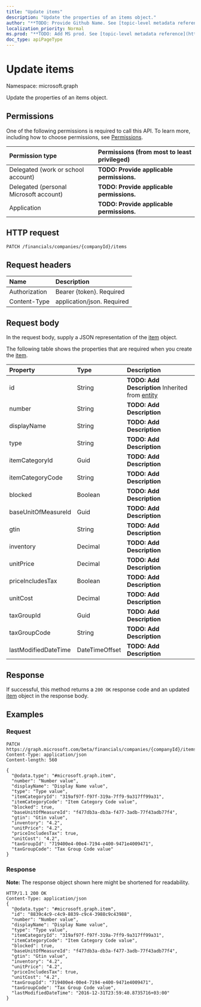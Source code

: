 ```yaml
---
title: "Update items"
description: "Update the properties of an items object."
author: "**TODO: Provide Github Name. See [topic-level metadata reference](https://msgo.azurewebsites.net/add/document/guidelines/metadata.html#topic-level-metadata)**"
localization_priority: Normal
ms.prod: "**TODO: Add MS prod. See [topic-level metadata reference](https://msgo.azurewebsites.net/add/document/guidelines/metadata.html#topic-level-metadata)**"
doc_type: apiPageType
---
```


# Update items

Namespace: microsoft.graph

Update the properties of an items object.

## Permissions
One of the following permissions is required to call this API. To learn more, including how to choose permissions, see [Permissions](/concepts/permissions-reference.md).

|Permission type|Permissions (from most to least privileged)|
|:---|:---|
|Delegated (work or school account)|**TODO: Provide applicable permissions.**|
|Delegated (personal Microsoft account)|**TODO: Provide applicable permissions.**|
|Application|**TODO: Provide applicable permissions.**|

## HTTP request
<!-- {
  "blockType": "ignored"
}
-->
``` http
PATCH /financials/companies/{companyId}/items
```

## Request headers
|Name|Description|
|:---|:---|
|Authorization|Bearer {token}. Required|
|Content-Type|application/json. Required|

## Request body
In the request body, supply a JSON representation of the [item](../resources/item.md) object.

The following table shows the properties that are required when you create the [item](../resources/item.md).

|Property|Type|Description|
|:---|:---|:---|
|id|String|**TODO: Add Description** Inherited from [entity](../resources/entity.md)|
|number|String|**TODO: Add Description**|
|displayName|String|**TODO: Add Description**|
|type|String|**TODO: Add Description**|
|itemCategoryId|Guid|**TODO: Add Description**|
|itemCategoryCode|String|**TODO: Add Description**|
|blocked|Boolean|**TODO: Add Description**|
|baseUnitOfMeasureId|Guid|**TODO: Add Description**|
|gtin|String|**TODO: Add Description**|
|inventory|Decimal|**TODO: Add Description**|
|unitPrice|Decimal|**TODO: Add Description**|
|priceIncludesTax|Boolean|**TODO: Add Description**|
|unitCost|Decimal|**TODO: Add Description**|
|taxGroupId|Guid|**TODO: Add Description**|
|taxGroupCode|String|**TODO: Add Description**|
|lastModifiedDateTime|DateTimeOffset|**TODO: Add Description**|



## Response
If successful, this method returns a `200 OK` response code and an updated [item](../resources/item.md) object in the response body.

## Examples

### Request
<!-- {
  "blockType": "request",
  "name": "update_items"
}
-->
``` http
PATCH https://graph.microsoft.com/beta/financials/companies/{companyId}/items
Content-Type: application/json
Content-length: 560

{
  "@odata.type": "#microsoft.graph.item",
  "number": "Number value",
  "displayName": "Display Name value",
  "type": "Type value",
  "itemCategoryId": "319af97f-f97f-319a-7ff9-9a317ff99a31",
  "itemCategoryCode": "Item Category Code value",
  "blocked": true,
  "baseUnitOfMeasureId": "f477db3a-db3a-f477-3adb-77f43adb77f4",
  "gtin": "Gtin value",
  "inventory": "4.2",
  "unitPrice": "4.2",
  "priceIncludesTax": true,
  "unitCost": "4.2",
  "taxGroupId": "719400e4-00e4-7194-e400-9471e4009471",
  "taxGroupCode": "Tax Group Code value"
}
```

### Response
**Note:** The response object shown here might be shortened for readability.
<!-- {
  "blockType": "response",
  "truncated": true
}
-->
``` http
HTTP/1.1 200 OK
Content-Type: application/json
{
  "@odata.type": "#microsoft.graph.item",
  "id": "8839c4c9-c4c9-8839-c9c4-3988c9c43988",
  "number": "Number value",
  "displayName": "Display Name value",
  "type": "Type value",
  "itemCategoryId": "319af97f-f97f-319a-7ff9-9a317ff99a31",
  "itemCategoryCode": "Item Category Code value",
  "blocked": true,
  "baseUnitOfMeasureId": "f477db3a-db3a-f477-3adb-77f43adb77f4",
  "gtin": "Gtin value",
  "inventory": "4.2",
  "unitPrice": "4.2",
  "priceIncludesTax": true,
  "unitCost": "4.2",
  "taxGroupId": "719400e4-00e4-7194-e400-9471e4009471",
  "taxGroupCode": "Tax Group Code value",
  "lastModifiedDateTime": "2016-12-31T23:59:40.8735716+03:00"
}
```

